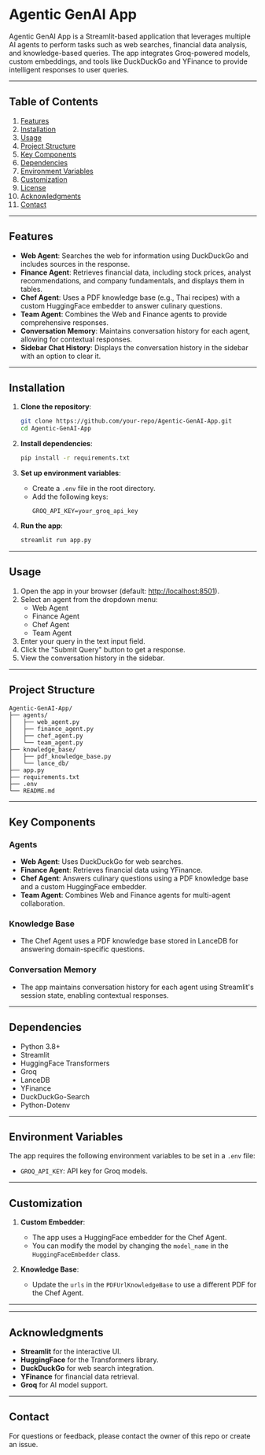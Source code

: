 # Agentic GenAI App

Agentic GenAI App is a Streamlit-based application that leverages multiple AI agents to perform tasks such as web searches, financial data analysis, and knowledge-based queries. The app integrates Groq-powered models, custom embeddings, and tools like DuckDuckGo and YFinance to provide intelligent responses to user queries.

---

## Table of Contents
1. [Features](#features)
2. [Installation](#installation)
3. [Usage](#usage)
4. [Project Structure](#project-structure)
5. [Key Components](#key-components)
6. [Dependencies](#dependencies)
7. [Environment Variables](#environment-variables)
8. [Customization](#customization)
9. [License](#license)
10. [Acknowledgments](#acknowledgments)
11. [Contact](#contact)

---

## Features

- **Web Agent**: Searches the web for information using DuckDuckGo and includes sources in the response.
- **Finance Agent**: Retrieves financial data, including stock prices, analyst recommendations, and company fundamentals, and displays them in tables.
- **Chef Agent**: Uses a PDF knowledge base (e.g., Thai recipes) with a custom HuggingFace embedder to answer culinary questions.
- **Team Agent**: Combines the Web and Finance agents to provide comprehensive responses.
- **Conversation Memory**: Maintains conversation history for each agent, allowing for contextual responses.
- **Sidebar Chat History**: Displays the conversation history in the sidebar with an option to clear it.

---

## Installation

1. **Clone the repository**:
   ```bash
   git clone https://github.com/your-repo/Agentic-GenAI-App.git
   cd Agentic-GenAI-App
   ```

2. **Install dependencies**:
   ```bash
   pip install -r requirements.txt
   ```

3. **Set up environment variables**:
   - Create a `.env` file in the root directory.
   - Add the following keys:
     ```
     GROQ_API_KEY=your_groq_api_key
     ```

4. **Run the app**:
   ```bash
   streamlit run app.py
   ```

---

## Usage

1. Open the app in your browser (default: [http://localhost:8501](http://localhost:8501)).
2. Select an agent from the dropdown menu:
   - Web Agent
   - Finance Agent
   - Chef Agent
   - Team Agent
3. Enter your query in the text input field.
4. Click the "Submit Query" button to get a response.
5. View the conversation history in the sidebar.

---

## Project Structure

```
Agentic-GenAI-App/
├── agents/
│   ├── web_agent.py
│   ├── finance_agent.py
│   ├── chef_agent.py
│   └── team_agent.py
├── knowledge_base/
│   ├── pdf_knowledge_base.py
│   └── lance_db/
├── app.py
├── requirements.txt
├── .env
└── README.md
```

---

## Key Components

### Agents
- **Web Agent**: Uses DuckDuckGo for web searches.
- **Finance Agent**: Retrieves financial data using YFinance.
- **Chef Agent**: Answers culinary questions using a PDF knowledge base and a custom HuggingFace embedder.
- **Team Agent**: Combines Web and Finance agents for multi-agent collaboration.

### Knowledge Base
- The Chef Agent uses a PDF knowledge base stored in LanceDB for answering domain-specific questions.

### Conversation Memory
- The app maintains conversation history for each agent using Streamlit's session state, enabling contextual responses.

---

## Dependencies

- Python 3.8+
- Streamlit
- HuggingFace Transformers
- Groq
- LanceDB
- YFinance
- DuckDuckGo-Search
- Python-Dotenv

---

## Environment Variables

The app requires the following environment variables to be set in a `.env` file:

- `GROQ_API_KEY`: API key for Groq models.

---

## Customization

1. **Custom Embedder**:
   - The app uses a HuggingFace embedder for the Chef Agent.
   - You can modify the model by changing the `model_name` in the `HuggingFaceEmbedder` class.

2. **Knowledge Base**:
   - Update the `urls` in the `PDFUrlKnowledgeBase` to use a different PDF for the Chef Agent.

---



---

## Acknowledgments

- **Streamlit** for the interactive UI.
- **HuggingFace** for the Transformers library.
- **DuckDuckGo** for web search integration.
- **YFinance** for financial data retrieval.
- **Groq** for AI model support.

---

## Contact

For questions or feedback, please contact the owner of this repo or create an issue.

